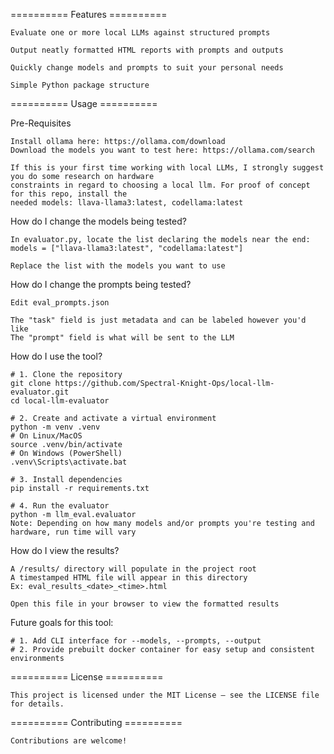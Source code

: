 ========== Features ==========

    Evaluate one or more local LLMs against structured prompts
    
    Output neatly formatted HTML reports with prompts and outputs
    
    Quickly change models and prompts to suit your personal needs
    
    Simple Python package structure


========== Usage ==========

Pre-Requisites
 
    Install ollama here: https://ollama.com/download
    Download the models you want to test here: https://ollama.com/search

    If this is your first time working with local LLMs, I strongly suggest you do some research on hardware
    constraints in regard to choosing a local llm. For proof of concept for this repo, install the
    needed models: llava-llama3:latest, codellama:latest

How do I change the models being tested?
    
    In evaluator.py, locate the list declaring the models near the end:
    models = ["llava-llama3:latest", "codellama:latest"]

    Replace the list with the models you want to use

How do I change the prompts being tested?

    Edit eval_prompts.json
    
    The "task" field is just metadata and can be labeled however you'd like
    The "prompt" field is what will be sent to the LLM

How do I use the tool?

    # 1. Clone the repository
    git clone https://github.com/Spectral-Knight-Ops/local-llm-evaluator.git
    cd local-llm-evaluator

    # 2. Create and activate a virtual environment
    python -m venv .venv
    # On Linux/MacOS
    source .venv/bin/activate
    # On Windows (PowerShell)
    .venv\Scripts\activate.bat

    # 3. Install dependencies
    pip install -r requirements.txt

    # 4. Run the evaluator
    python -m llm_eval.evaluator
    Note: Depending on how many models and/or prompts you're testing and hardware, run time will vary 

How do I view the results?

    A /results/ directory will populate in the project root
    A timestamped HTML file will appear in this directory
    Ex: eval_results_<date>_<time>.html

    Open this file in your browser to view the formatted results


Future goals for this tool:

    # 1. Add CLI interface for --models, --prompts, --output
    # 2. Provide prebuilt docker container for easy setup and consistent environments

========== License ==========

    This project is licensed under the MIT License – see the LICENSE file for details.

========== Contributing ==========
    
    Contributions are welcome!